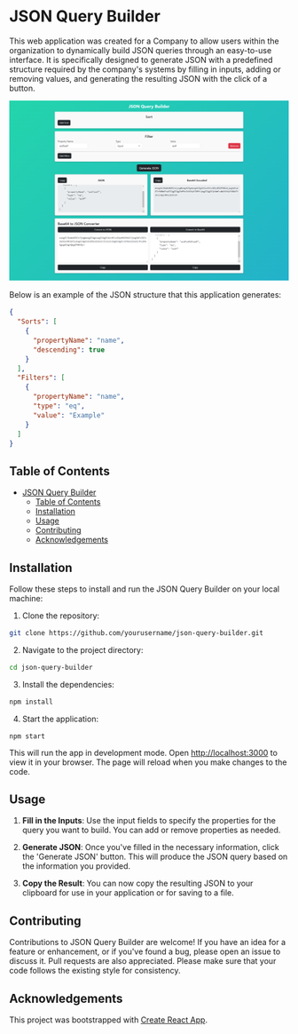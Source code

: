 # JSON Query Builder

This web application was created for a Company to allow users within the organization to dynamically build JSON queries through an easy-to-use interface. It is specifically designed to generate JSON with a predefined structure required by the company's systems by filling in inputs, adding or removing values, and generating the resulting JSON with the click of a button.

![Project Screenshot](./public/screenshot.png)

Below is an example of the JSON structure that this application generates:

```json
{
  "Sorts": [
    {
      "propertyName": "name",
      "descending": true
    }
  ],
  "Filters": [
    {
      "propertyName": "name",
      "type": "eq",
      "value": "Example"
    }
  ]
}
```

## Table of Contents
- [JSON Query Builder](#json-query-builder)
  - [Table of Contents](#table-of-contents)
  - [Installation](#installation)
  - [Usage](#usage)
  - [Contributing](#contributing)
  - [Acknowledgements](#acknowledgements)

## Installation

Follow these steps to install and run the JSON Query Builder on your local machine:

1. Clone the repository:

```bash
git clone https://github.com/yourusername/json-query-builder.git
```

2. Navigate to the project directory:

```bash
cd json-query-builder
```

3. Install the dependencies:

```bash
npm install
```

4. Start the application:

```
npm start
```

This will run the app in development mode. Open [http://localhost:3000](http://localhost:3000) to view it in your browser. The page will reload when you make changes to the code.

## Usage

1. **Fill in the Inputs**: Use the input fields to specify the properties for the query you want to build. You can add or remove properties as needed.

2. **Generate JSON**: Once you've filled in the necessary information, click the 'Generate JSON' button. This will produce the JSON query based on the information you provided.

3. **Copy the Result**: You can now copy the resulting JSON to your clipboard for use in your application or for saving to a file.

## Contributing

Contributions to JSON Query Builder are welcome! If you have an idea for a feature or enhancement, or if you've found a bug, please open an issue to discuss it. Pull requests are also appreciated. Please make sure that your code follows the existing style for consistency.

## Acknowledgements

This project was bootstrapped with [Create React App](https://github.com/facebook/create-react-app).




